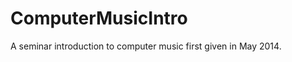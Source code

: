 ComputerMusicIntro
==================

A seminar introduction to computer music first given in May 2014.
